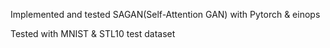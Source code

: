 Implemented and tested SAGAN(Self-Attention GAN) with Pytorch & einops

Tested with MNIST & STL10 test dataset
